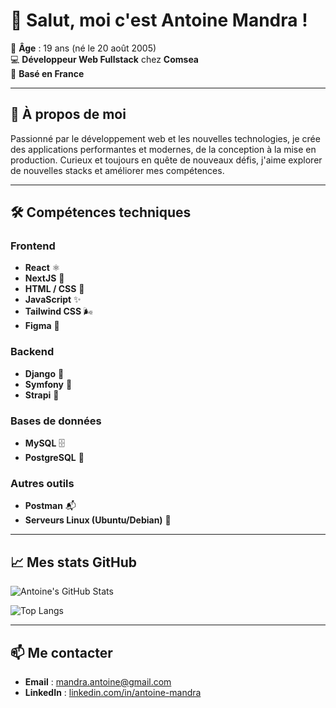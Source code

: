 # 👋 Salut, moi c'est **Antoine Mandra** !

🎂 **Âge** : 19 ans (né le 20 août 2005)  
💻 **Développeur Web Fullstack** chez **Comsea**  
📍 **Basé en France**  

---

## 🚀 À propos de moi

Passionné par le développement web et les nouvelles technologies, je crée des applications performantes et modernes, de la conception à la mise en production. Curieux et toujours en quête de nouveaux défis, j'aime explorer de nouvelles stacks et améliorer mes compétences.

---

## 🛠️ Compétences techniques

### **Frontend**
- **React** ⚛️  
- **NextJS** 🚀  
- **HTML / CSS** 🎨  
- **JavaScript** ✨  
- **Tailwind CSS** 🌬️  
- **Figma** 🎨  

### **Backend**
- **Django** 🐍  
- **Symfony** 🎼  
- **Strapi** 🚀  

### **Bases de données**
- **MySQL** 🗄️  
- **PostgreSQL** 🐘  

### **Autres outils**
- **Postman** 📬  
- **Serveurs Linux (Ubuntu/Debian)** 🐧  

---

## 📈 Mes stats GitHub

![Antoine's GitHub Stats](https://github-readme-stats.vercel.app/api?username=StayZe&show_icons=true&theme=radical)

![Top Langs](https://github-readme-stats.vercel.app/api/top-langs/?username=StayZe&layout=compact&theme=radical)

---

## 📫 Me contacter

- **Email** : [mandra.antoine@gmail.com](mailto:mandra.antoine@gmail.com)  
- **LinkedIn** : [linkedin.com/in/antoine-mandra](https://www.linkedin.com/in/antoine-mandra-401147240)  
